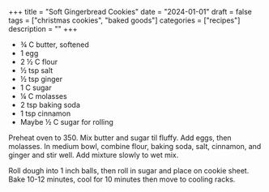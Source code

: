 ﻿+++
title = "Soft Gingerbread Cookies"
date = "2024-01-01"
draft = false
tags = ["christmas cookies", "baked goods"]
categories = ["recipes"]
description = ""
+++

* ¾ C butter, softened
* 1 egg
* 2 ½ C flour
* ½ tsp salt
* ½ tsp ginger
* 1 C sugar
* ¼ C molasses
* 2 tsp baking soda
* 1 tsp cinnamon
* Maybe ½ C sugar for rolling

Preheat oven to 350. Mix butter and sugar til fluffy. Add eggs, then molasses. In medium bowl, combine flour, baking soda, salt, cinnamon, and ginger and stir well. Add mixture slowly to wet mix.

Roll dough into 1 inch balls, then roll in sugar and place on cookie sheet. Bake 10-12 minutes, cool for 10 minutes then move to cooling racks.